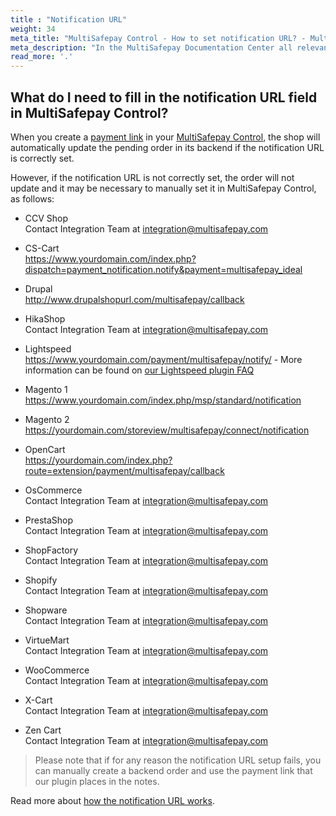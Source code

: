 ```yaml
---
title : "Notification URL"
weight: 34
meta_title: "MultiSafepay Control - How to set notification URL? - MultiSafepay Support"
meta_description: "In the MultiSafepay Documentation Center all relevant information regarding our Plugins and API. As well as Support pages for Payment Method, Tools and General Questions. You can also find the contact details of our Support Team and Integration Team."
read_more: '.'
---
```

## What do I need to fill in the notification URL field in MultiSafepay Control?

When you create a [payment link](/tools/multisafepay-control/manually-generated-payment-link/) in your [MultiSafepay Control](https://merchant.multisafepay.com), the shop will automatically update the pending order in its backend if the notification URL is correctly set.

However, if the notification URL is not correctly set, the order will not update and it may be necessary to manually set it in MultiSafepay Control, as follows:

* CCV Shop  
Contact Integration Team at <integration@multisafepay.com>

* CS-Cart  
https://www.yourdomain.com/index.php?dispatch=payment_notification.notify&payment=multisafepay_ideal

* Drupal  
http://www.drupalshopurl.com/multisafepay/callback

* HikaShop  
Contact Integration Team at <integration@multisafepay.com>

* Lightspeed  
https://www.yourdomain.com/payment/multisafepay/notify/ - More information can be found on [our Lightspeed plugin FAQ](/integrations/lightspeed/faq/#how-do-i-synchronise-a-generated-payment-link-with-lightspeed)

* Magento 1  
https://www.yourdomain.com/index.php/msp/standard/notification

* Magento 2  
https://yourdomain.com/storeview/multisafepay/connect/notification

* OpenCart  
https://yourdomain.com/index.php?route=extension/payment/multisafepay/callback

* OsCommerce  
Contact Integration Team at <integration@multisafepay.com>

* PrestaShop  
Contact Integration Team at <integration@multisafepay.com>

* ShopFactory  
Contact Integration Team at <integration@multisafepay.com>

* Shopify  
Contact Integration Team at <integration@multisafepay.com>

* Shopware  
Contact Integration Team at <integration@multisafepay.com>

* VirtueMart  
Contact Integration Team at <integration@multisafepay.com>

* WooCommerce  
Contact Integration Team at <integration@multisafepay.com>

* X-Cart  
Contact Integration Team at <integration@multisafepay.com>

* Zen Cart  
Contact Integration Team at <integration@multisafepay.com> 


> Please note that if for any reason the notification URL setup fails, you can manually create a backend order and use the payment link that our plugin places in the notes.


Read more about [how the notification URL works](/faq/api/how-does-the-notification-url-work/).


